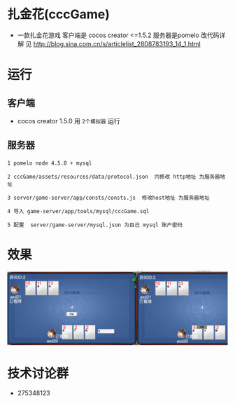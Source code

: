 # 扎金花(cccGame)
*   一款扎金花游戏  客户端是 cocos creator <=1.5.2  服务器是pomelo
    改代码详解 见 http://blog.sina.com.cn/s/articlelist_2808783193_14_1.html

# 运行

## 客户端
*   cocos creator 1.5.0 用 `2个模拟器` 运行

## 服务器
`1 pomelo node 4.5.0 + mysql`

`2 cccGame/assets/resources/data/protocol.json  内修改 http地址 为服务器地址`

`3 server/game-server/app/consts/consts.js  修改host地址 为服务器地址`

`4 导入 game-server/app/tools/mysql/cccGame.sql`

`5 配置  server/game-server/mysql.json 为自己 mysql 账户密码`

# 效果
![](shotscreens/1.png)

#   技术讨论群
*   275348123


